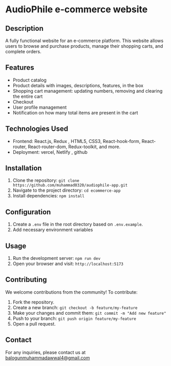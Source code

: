 # AudioPhile e-commerce website

## Description

A fully functional website for an e-commerce platform. This website allows users to browse and purchase products, manage their shopping carts, and complete orders.

## Features

- Product catalog
- Product details with images, descriptions, features, in the box
- Shopping cart management: updating numbers, removing and clearing the entire cart
- Checkout
- User profile management
- Notification on how many total items are present in the cart

## Technologies Used

- Frontend: React.js, Redux , HTML5, CSS3, React-hook-form, React-router, React-router-dom, Redux-toolkit, and more.
- Deployment: vercel, Netlify , github

## Installation

1. Clone the repository: `git clone https://github.com/muhammad0320/audiophile-app.git`
2. Navigate to the project directory: `cd ecommerce-app`
3. Install dependencies: `npm install`

## Configuration

1. Create a `.env` file in the root directory based on `.env.example`.
2. Add necessary environment variables

## Usage

1. Run the development server: `npm run dev`
2. Open your browser and visit: `http://localhost:5173`

## Contributing

We welcome contributions from the community! To contribute:

1. Fork the repository.
2. Create a new branch: `git checkout -b feature/my-feature`
3. Make your changes and commit them: `git commit -m "Add new feature"`
4. Push to your branch: `git push origin feature/my-feature`
5. Open a pull request.

## Contact

For any inquiries, please contact us at balogunmuhammadawwal4@gmail.com
